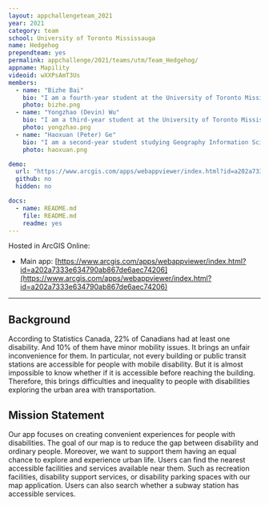 ```yaml
---
layout: appchallengeteam_2021
year: 2021
category: team
school: University of Toronto Mississauga
name: Hedgehog
prependteam: yes
permalink: appchallenge/2021/teams/utm/Team_Hedgehog/
appname: Mapility
videoid: wXXPsAmT3Us
members:
  - name: "Bizhe Bai"
    bio: "I am a fourth-year student at the University of Toronto Mississauga. My interest's area is related to machine learning, parallel programming, computer vision."
    photo: bizhe.png
  - name: "Yongzhao (Devin) Wu"
    bio: "I am a third-year student at the University of Toronto Mississauga studying GIS and CS. I am interested in Web development and GIS development. I enjoy finding the GIS technology around me and see how GIS innovated our life."
    photo: yongzhao.png
  - name: "Haoxuan (Peter) Ge"
    bio: "I am a second-year student studying Geography Information Science, Statistics, and Computer Science at the University of Toronto Mississauga. I am exploring the possibilities of GIS in public transportation and daily life. I also enjoy photography and playing musical keyboards during my leisure."
    photo: haoxuan.png

demo:
  url: "https://www.arcgis.com/apps/webappviewer/index.html?id=a202a7333e634790ab867de6aec74206"
  github: no
  hidden: no

docs:
  - name: README.md
    file: README.md
    readme: yes
---
```


Hosted in ArcGIS Online:

- Main app: [https://www.arcgis.com/apps/webappviewer/index.html?id=a202a7333e634790ab867de6aec74206](https://www.arcgis.com/apps/webappviewer/index.html?id=a202a7333e634790ab867de6aec74206)

---

## Background

According to Statistics Canada, 22% of Canadians had at least one disability. And 10% of them have minor mobility issues. It brings an unfair inconvenience for them. In particular, not every building or public transit stations are accessible for people with mobile disability. But it is almost impossible to know whether if it is accessible before reaching the building. Therefore, this brings difficulties and inequality to people with disabilities exploring the urban area with transportation.


## 	Mission Statement

Our app focuses on creating convenient experiences for people with disabilities. The goal of our map is to reduce the gap between disability and ordinary people. Moreover, we want to support them having an equal chance to explore and experience urban life. Users can find the nearest accessible facilities and services available near them. Such as recreation facilities, disability support services, or disability parking spaces with our map application. Users can also search whether a subway station has accessible services.

